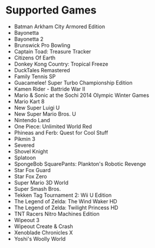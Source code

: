 # Supported Games
- Batman Arkham City Armored Edition
- Bayonetta
- Bayonetta 2
- Brunswick Pro Bowling
- Captain Toad: Treasure Tracker
- Citizens Of Earth
- Donkey Kong Country: Tropical Freeze
- DuckTales Remastered
- Family Tennis SP
- Guacamelee! Super Turbo Championship Edition
- Kamen Rider - Battride War II
- Mario & Sonic at the Sochi 2014 Olympic Winter Games
- Mario Kart 8
- New Super Luigi U
- New Super Mario Bros. U
- Nintendo Land
- One Piece: Unlimited World Red
- Phineas and Ferb: Quest for Cool Stuff
- Pikmin 3
- Severed
- Shovel Knight
- Splatoon
- SpongeBob SquarePants: Plankton's Robotic Revenge
- Star Fox Guard
- Star Fox Zero
- Super Mario 3D World
- Super Smash Bros.
- Tekken Tag Tournament 2: Wii U Edition
- The Legend of Zelda: The Wind Waker HD
- The Legend of Zelda: Twilight Princess HD
- TNT Racers Nitro Machines Edition
- Wipeout 3
- Wipeout Create & Crash
- Xenoblade Chronicles X
- Yoshi's Woolly World
